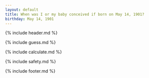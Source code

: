 ```yaml
---
layout: default
title: When was I or my baby conceived if born on May 14, 1901?
birthday: May 14, 1901
---
```


{% include header.md %}

{% include guess.md %}

{% include calculate.md %}

{% include safety.md %}

{% include footer.md %}



